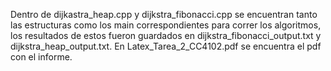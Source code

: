 Dentro de dijkastra_heap.cpp y dijkstra_fibonacci.cpp se encuentran tanto las estructuras como los main correspondientes para correr los algoritmos, los resultados de estos fueron guardados en dijkstra_fibonacci_output.txt y dijkstra_heap_output.txt. En Latex_Tarea_2_CC4102.pdf se encuentra el pdf con el informe.
